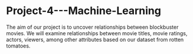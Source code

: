 # Project-4---Machine-Learning
The aim of our project is to uncover relationships between blockbuster movies. We will examine relationships between movie titles, movie ratings, actors, viewers, among other attributes based on our dataset from rotten tomatoes.
